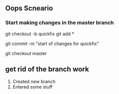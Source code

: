 ## Oops Scneario
### Start making changes in the master branch

git checkout -b quickfix
git add *

git commit -m "start of changes for quickfix"

git checkout master

## get rid of the branch work
1. Created new branch
2. Entered some stuff